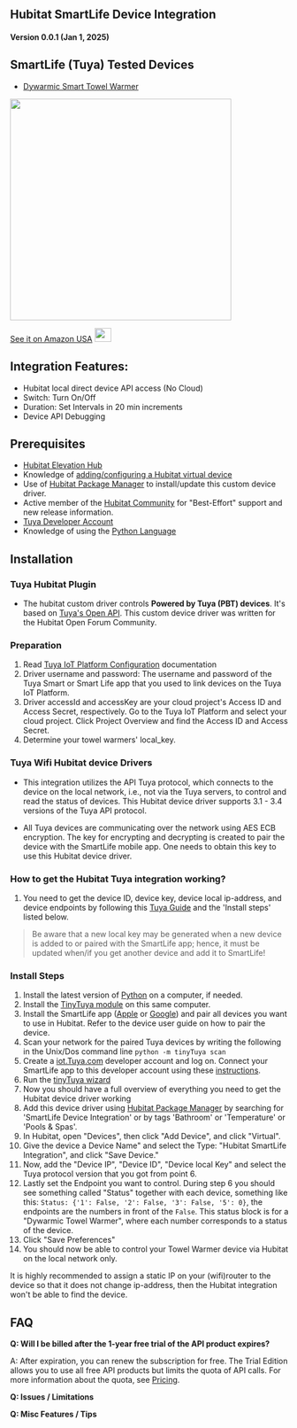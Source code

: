 ## Hubitat SmartLife Device Integration

#### Version 0.0.1 (Jan 1, 2025) 

## SmartLife (Tuya) Tested Devices
* [Dywarmic Smart Towel Warmer](https://www.dywarmic.com/)

<a href="https://www.amazon.com/Dywarmic-Smart-Towel-Warmer-Coolbreeze/dp/B0D9Y8DSMS" target="_blank"> <img src=https://raw.githubusercontent.com/KurtSanders/Hubitat-SmartLife-Integration/refs/heads/main/Images/Dywarmic%20Warmer%20Top%20Down.jpg align="center" width="400" height="400" /> </a>

[See it on Amazon USA](https://www.amazon.com/Dywarmic-Smart-Towel-Warmer-Coolbreeze/dp/B0D9Y8DSMS) <a href="https://www.amazon.com/Dywarmic-Smart-Towel-Warmer-Coolbreeze/dp/B0D9Y8DSMS" target="_blank"> <img src="https://raw.githubusercontent.com/KurtSanders/Hubitat-SmartLife-Integration/refs/heads/main/Images/amazon-link-logo.jpg" width="30" height="25" /> </a>

## Integration Features:
* Hubitat local direct device API access (No Cloud)
* Switch: Turn On/Off
* Duration: Set Intervals in 20 min increments
* Device API Debugging

## Prerequisites 
* [Hubitat Elevation Hub](https://hubitat.com/)
* Knowledge of [adding/configuring a Hubitat virtual device](https://community.hubitat.com/t/creating-a-virtual-device-for-wifi-devices/46514)  
* Use of [Hubitat Package Manager](https://hubitatpackagemanager.hubitatcommunity.com/installing.html) to install/update this custom device driver.
* Active member of the [Hubitat Community](https://community.hubitat.com/) for "Best-Effort" support and new release information.
* [Tuya Developer Account](https://developer.tuya.com/en/)
* Knowledge of using the [Python Language](https://www.datacamp.com/blog/how-to-learn-python-expert-guide)

## Installation
### Tuya Hubitat Plugin

* The hubitat custom driver controls **Powered by Tuya (PBT) devices**. It's based on [Tuya's Open API](https://developer.Tuya.com/en/docs/cloud/?_source=2e646f88eae60b7eb595e94fc3866975). This custom device driver was written for the Hubitat Open Forum Community.

### Preparation

1. Read [Tuya IoT Platform Configuration](https://github.com/Tuya/Tuya-homebridge/wiki/Tuya-IoT-Platform-Configuration-Guide-Using-Smart-Home-PaaS?_source=d8fba44feeef4757f7f22a14c2295f3f) documentation
2. Driver username and password: The username and password of the Tuya Smart or Smart Life app that you used to link devices on the Tuya IoT Platform.
3. Driver accessId and accessKey are your cloud project's Access ID and Access Secret, respectively. Go to the Tuya IoT Platform and select your cloud project. Click Project Overview and find the Access ID and Access Secret.
4. Determine your towel warmers' local_key.

### Tuya Wifi Hubitat device Drivers

* This integration utilizes the API Tuya protocol, which connects to the device on the local network, i.e., not via the Tuya servers, to control and read the status of devices. This Hubitat device driver supports 3.1 - 3.4 versions of the Tuya API protocol.

* All Tuya devices are communicating over the network using AES ECB encryption. The key for encrypting and decrypting is created to pair the device with the SmartLife mobile app. One needs to obtain this key to use this Hubitat device driver.

### How to get the Hubitat Tuya integration working?

1. You need to get the device ID, device key, device local ip-address, and device endpoints by following this [Tuya Guide](https://github.com/jasonacox/tinyTuya#tinyTuya) and the 'Install steps' listed below.

> Be aware that a new local key may be generated when a new device is added to or paired with the SmartLife app; hence, it must be updated when/if you get another device and add it to SmartLife!

### Install Steps
1. Install the latest version of [Python](https://www.python.org/) on a computer, if needed.
2. Install the [TinyTuya module](https://github.com/jasonacox/tinyTuya#tinyTuya-setup) on this same computer.
3. Install the SmartLife app ([Apple](https://apps.apple.com/us/app/smart-life-smart-living/id1115101477) or [Google](https://play.google.com/store/apps/details?id=com.tuya.smartlife&hl=en_US)) and pair all devices you want to use in Hubitat. Refer to the device user guide on how to pair the device.
4. Scan your network for the paired Tuya devices by writing the following in the Unix/Dos command line ```python -m tinyTuya scan```
5. Create a [iot.Tuya.com](https://iot.Tuya.com) developer account and log on.  Connect your SmartLife app to this developer account using these [instructions](https://github.com/jasonacox/tinyTuya#setup-wizard---getting-local-keys).
6. Run the [tinyTuya wizard](https://github.com/jasonacox/tinyTuya#setup-wizard---getting-local-keys)
7. Now you should have a full overview of everything you need to get the Hubitat device driver working
8. Add this device driver using [Hubitat Package Manager](https://hubitatpackagemanager.hubitatcommunity.com/) by searching for 'SmartLife Device Integration' or by tags 'Bathroom' or 'Temperature' or 'Pools & Spas'.
9. In Hubitat, open "Devices", then click "Add Device", and click "Virtual".
10. Give the device a Device Name" and select the Type: "Hubitat SmartLife Integration", and click "Save Device."
11. Now, add the "Device IP", "Device ID", "Device local Key" and select the Tuya protocol version that you got from point 6.
12. Lastly set the Endpoint you want to control. During step 6 you should see something called "Status" together with each device, something like this: ```Status: {'1': False, '2': False, '3': False, '5': 0}```, the endpoints are the numbers in front of the ```False```. This status block is for a "Dywarmic Towel Warmer", where each number corresponds to a status of the device.
13. Click "Save Preferences"
14. You should now be able to control your Towel Warmer device via Hubitat on the local network only.

It is highly recommended to assign a static IP on your (wifi)router to the device so that it does not change ip-address, then the Hubitat integration won't be able to find the device.

## FAQ

**Q: Will I be billed after the 1-year free trial of the API product expires?**

A: After expiration, you can renew the subscription for free. The Trial Edition allows you to use all free API products but limits the quota of API calls. For more information about the quota, see [Pricing](https://developer.Tuya.com/en/docs/iot/membership-service?id=K9m8k45jwvg9j&_source=bb1b5b405f43ab2b3c7a7cb9ca95773d).

**Q: Issues / Limitations** 

**Q: Misc Features / Tips**
